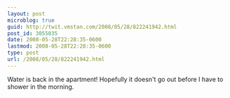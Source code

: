 ```yaml
---
layout: post
microblog: true
guid: http://twit.vmstan.com/2008/05/28/822241942.html
post_id: 3055035
date: 2008-05-28T22:28:35-0600
lastmod: 2008-05-28T22:28:35-0600
type: post
url: /2008/05/28/822241942.html
---
```

Water is back in the apartment! Hopefully it doesn't go out before I have to shower in the morning.
